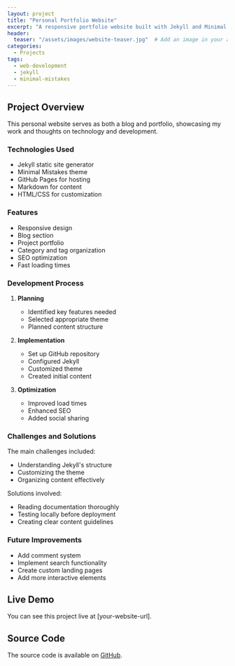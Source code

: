 ```yaml
---
layout: project
title: "Personal Portfolio Website"
excerpt: "A responsive portfolio website built with Jekyll and Minimal Mistakes"
header:
  teaser: "/assets/images/website-teaser.jpg"  # Add an image in your assets folder
categories: 
  - Projects
tags:
  - web-development
  - jekyll
  - minimal-mistakes
---
```


## Project Overview

This personal website serves as both a blog and portfolio, showcasing my work and thoughts on technology and development.

### Technologies Used

- Jekyll static site generator
- Minimal Mistakes theme
- GitHub Pages for hosting
- Markdown for content
- HTML/CSS for customization

### Features

- Responsive design
- Blog section
- Project portfolio
- Category and tag organization
- SEO optimization
- Fast loading times

### Development Process

1. **Planning**
   - Identified key features needed
   - Selected appropriate theme
   - Planned content structure

2. **Implementation**
   - Set up GitHub repository
   - Configured Jekyll
   - Customized theme
   - Created initial content

3. **Optimization**
   - Improved load times
   - Enhanced SEO
   - Added social sharing

### Challenges and Solutions

The main challenges included:
- Understanding Jekyll's structure
- Customizing the theme
- Organizing content effectively

Solutions involved:
- Reading documentation thoroughly
- Testing locally before deployment
- Creating clear content guidelines

### Future Improvements

- Add comment system
- Implement search functionality
- Create custom landing pages
- Add more interactive elements

## Live Demo

You can see this project live at [your-website-url].

## Source Code

The source code is available on [GitHub](your-github-repo-link).